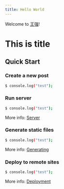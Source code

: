 ```yaml
---
title: Hello World
---
```

Welcome to [王强](https://www.baidu.com/)! 

# This is title 

## Quick Start

### Create a new post

``` bash
$ console.log("test");
```

### Run server

``` bash
$ console.log("test");
```

More info: [Server](https://www.baidu.com/)

### Generate static files

``` bash
$ console.log("test");
```

More info: [Generating](https://www.baidu.com/)

### Deploy to remote sites

``` bash
$ console.log("test");
```

More info: [Deployment](https://www.baidu.com/)
